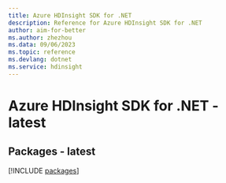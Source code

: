 ```yaml
---
title: Azure HDInsight SDK for .NET
description: Reference for Azure HDInsight SDK for .NET
author: aim-for-better
ms.author: zhezhou
ms.data: 09/06/2023
ms.topic: reference
ms.devlang: dotnet
ms.service: hdinsight
---
```

# Azure HDInsight SDK for .NET - latest
## Packages - latest
[!INCLUDE [packages](hdinsight-index.md)]